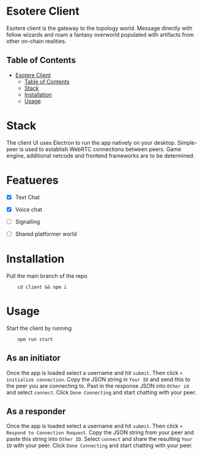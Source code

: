 # Esotere Client
Esotere client is the gateway to the topology world.
Message directly with fellow wizards and roam a fantasy overworld populated with artifacts from other on-chain realities.

## Table of Contents
- [Esotere Client](#esotere-client)
  - [Table of Contents](#table-of-contents)
  - [Stack](#stack)
  - [Installation](#installation)
  - [Usage](#usage)
  
# Stack
The client UI uses Electron to run the app natively on your desktop. Simple-peer is used to establish WebRTC connections between peers. Game engine, additional netcode and frontend frameworks are to be determined.

# Featueres
- [x] Text Chat
- [x] Voice chat
- [ ] Signalling
- [ ] Shared platformer world


# Installation
Pull the main branch of the repo
```
    cd client && npm i
```

# Usage
Start the client by running
```
    npm run start
```
## As an initiator
Once the app is loaded select a username and hit `submit`. 
Then click `+ initialize connection`. Copy the JSON string in `Your ID` and send this to the peer you are connecting to.
Past in the response JSON into `Other id` and select `connect`. Click `Done Connecting` and start chatting with your peer.

## As a responder
Once the app is loaded select a username and hit `submit`. 
Then click `+ Respond to Connection Request`. Copy the JSON string from your peer and paste this string into `Other ID`. Select `connect` and share the resulting `Your ID` with your peer. Click `Done Connecting` and start chatting with your peer.


